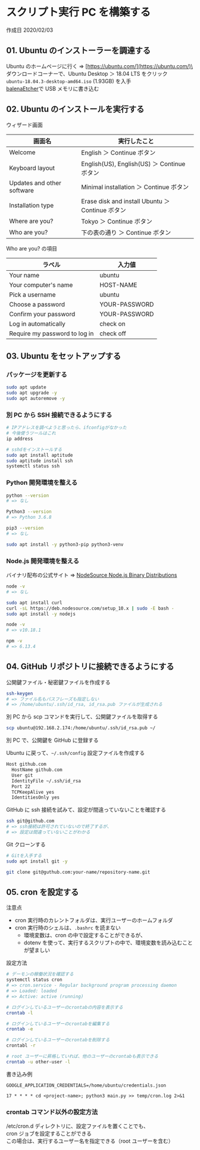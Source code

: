 # スクリプト実行 PC を構築する

作成日 2020/02/03

## 01. Ubuntu のインストーラーを調達する

Ubuntu のホームページに行く => [https://ubuntu.com/](https://ubuntu.com/)\
ダウンロードコーナーで、Ubuntu Desktop ＞ 18.04 LTS をクリック\
`ubuntu-18.04.3-desktop-amd64.iso` (1.93GB) を入手\
[balenaEtcher](https://www.balena.io/etcher/)で USB メモリに書き込む

## 02. Ubuntu のインストールを実行する

ウィザード画面

| 画面名                     | 実行したこと                                     |
| -------------------------- | ------------------------------------------------ |
| Welcome                    | English ＞ Continue ボタン                       |
| Keyboard layout            | English(US), English(US) ＞ Continue ボタン      |
| Updates and other software | Minimal installation ＞ Continue ボタン          |
| Installation type          | Erase disk and install Ubuntu ＞ Continue ボタン |
| Where are you?             | Tokyo ＞ Continue ボタン                         |
| Who are you?               | 下の表の通り ＞ Continue ボタン                  |

Who are you? の項目

| ラベル                        | 入力値        |
| ----------------------------- | ------------- |
| Your name                     | ubuntu        |
| Your computer's name          | HOST-NAME     |
| Pick a username               | ubuntu        |
| Choose a password             | YOUR-PASSWORD |
| Confirm your password         | YOUR-PASSWORD |
| Log in automatically          | check on      |
| Require my password to log in | check off     |

## 03. Ubuntu をセットアップする

### パッケージを更新する

```bash
sudo apt update
sudo apt upgrade -y
sudo apt autoremove -y
```

### 別 PC から SSH 接続できるようにする

```bash
# IPアドレスを調べようと思ったら、ifconfigがなかった
# 今後使うツールはこれ
ip address

# sshdをインストールする
sudo apt install aptitude
sudo aptitude install ssh
systemctl status ssh
```

### Python 開発環境を整える

```bash
python --version
# => なし

Python3 --version
# => Python 3.6.8

pip3 --version
# => なし

sudo apt install -y python3-pip python3-venv
```

### Node.js 開発環境を整える

バイナリ配布の公式サイト => [NodeSource Node.js Binary Distributions](https://github.com/nodesource/distributions)

```bash
node -v
# => なし

sudo apt install curl
curl -sL https://deb.nodesource.com/setup_10.x | sudo -E bash -
sudo apt install -y nodejs

node -v
# => v10.18.1

npm -v
# => 6.13.4
```

## 04. GitHub リポジトリに接続できるようにする

公開鍵ファイル・秘密鍵ファイルを作成する

```bash
ssh-keygen
# => ファイル名もパスフレーズも指定しない
# => /home/ubuntu/.ssh/id_rsa, id_rsa.pub ファイルが生成される
```

別 PC から scp コマンドを実行して、公開鍵ファイルを取得する

```bash
scp ubuntu@192.168.2.174:/home/ubuntu/.ssh/id_rsa.pub ~/
```

別 PC で、公開鍵を GitHub に登録する

Ubuntu に戻って、`~/.ssh/config` 設定ファイルを作成する

```bash
Host github.com
  HostName github.com
  User git
  IdentityFile ~/.ssh/id_rsa
  Port 22
  TCPKeepAlive yes
  IdentitiesOnly yes
```

GitHub に ssh 接続を試みて、設定が間違っていないことを確認する

```bash
ssh git@github.com
# => ssh接続は許可されていないので終了するが、
# => 設定は間違っていないことがわかる
```

Git クローンする

```bash
# Gitを入手する
sudo apt install git -y

git clone git@guthub.com:your-name/repository-name.git
```

## 05. cron を設定する

注意点

-   cron 実行時のカレントフォルダは、実行ユーザーのホームフォルダ
-   cron 実行時のシェルは、`.bashrc` を読まない
    -   環境変数は、cron の中で設定することができるが、
    -   dotenv を使って、実行するスクリプトの中で、環境変数を読み込むことが望ましい

設定方法

```bash
# デーモンの稼働状況を確認する
systemctl status cron
# => cron.service - Regular background program processing daemon
# => Loaded: loaded
# => Active: active (running)

# ログインしているユーザーのcrontabの内容を表示する
crontab -l

# ログインしているユーザーのcrontabを編集する
crontab -e

# ログインしているユーザーのcrontabを削除する
crontabl -r

# root ユーザーに昇格していれば、他のユーザーのcrontabも表示できる
crontab -u other-user -l
```

書き込み例

```text
GOOGLE_APPLICATION_CREDENTIALS=/home/ubuntu/credentials.json

17 * * * * cd <project-name>; python3 main.py >> temp/cron.log 2>&1
```

### crontab コマンド以外の設定方法

/etc/cron.d ディレクトリに、設定ファイルを置くことでも、\
cron ジョブを設定することができる\
この場合は、実行するユーザー名を指定できる（root ユーザーを含む）
